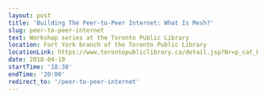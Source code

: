 ```yaml
---
layout: post
title: 'Building The Peer-to-Peer Internet: What Is Mesh?'
slug: peer-to-peer-internet
text: Workshop series at the Toronto Public Library
location: Fort York branch of the Toronto Public Library
locationLink: https://www.torontopubliclibrary.ca/detail.jsp?Nr=p_cat_branch_name:Fort%20York
date: 2018-04-10
startTime: '18:30'
endTime: '20:00'
redirect_to: '/peer-to-peer-internet'
---
```

